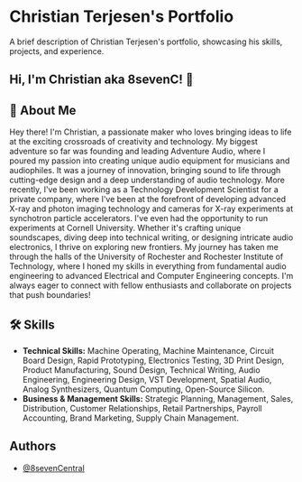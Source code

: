 # Christian Terjesen's Portfolio

A brief description of Christian Terjesen's portfolio, showcasing his skills, projects, and experience.

## Hi, I'm Christian aka 8sevenC! 👋

## 🚀 About Me

Hey there! I'm Christian, a passionate maker who loves bringing ideas to life at the exciting crossroads of creativity and technology. My biggest adventure so far was founding and leading Adventure Audio, where I poured my passion into creating unique audio equipment for musicians and audiophiles. It was a journey of innovation, bringing sound to life through cutting-edge design and a deep understanding of audio technology. More recently, I've been working as a Technology Development Scientist for a private company, where I've been at the forefront of developing advanced X-ray and photon imaging technology and cameras for X-ray experiments at synchotron particle accelerators. I've even had the opportunity to run experiments at Cornell University. Whether it's crafting unique soundscapes, diving deep into technical writing, or designing intricate audio electronics, I thrive on exploring new frontiers. My journey has taken me through the halls of the University of Rochester and Rochester Institute of Technology, where I honed my skills in everything from fundamental audio engineering to advanced Electrical and Computer Engineering concepts. I'm always eager to connect with fellow enthusiasts and collaborate on projects that push boundaries!

## 🛠 Skills

*   **Technical Skills:** Machine Operating, Machine Maintenance, Circuit Board Design, Rapid Prototyping, Electronics Testing, 3D Print Design, Product Manufacturing, Sound Design, Technical Writing, Audio Engineering, Engineering Design, VST Development, Spatial Audio, Analog Synthesizers, Quantum Computing, Open-Source Silicon.
*   **Business & Management Skills:** Strategic Planning, Management, Sales, Distribution, Customer Relationships, Retail Partnerships, Payroll Accounting, Brand Marketing, Supply Chain Management.


## Authors

- [@8sevenCentral](https://www.github.com/8sevenCentral)
